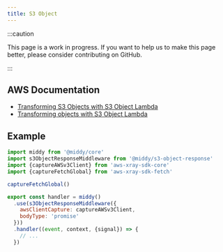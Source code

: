 ```yaml
---
title: S3 Object
---
```


:::caution

This page is a work in progress. If you want to help us to make this page better, please consider contributing on GitHub.

:::

## AWS Documentation

- [Transforming S3 Objects with S3 Object Lambda](https://docs.aws.amazon.com/lambda/latest/dg/with-s3.html)
- [Transforming objects with S3 Object Lambda](https://docs.aws.amazon.com/AmazonS3/latest/userguide/transforming-objects.html)

## Example

```javascript
import middy from '@middy/core'
import s3ObjectResponseMiddleware from '@middy/s3-object-response'
import {captureAWSv3Client} from 'aws-xray-sdk-core'
import {captureFetchGlobal} from 'aws-xray-sdk-fetch'

captureFetchGlobal()

export const handler = middy()
  .use(s3ObjectResponseMiddleware({
    awsClientCapture: captureAWSv3Client,
    bodyType: 'promise'
  }))
  .handler((event, context, {signal}) => {
    // ...
  })
```
